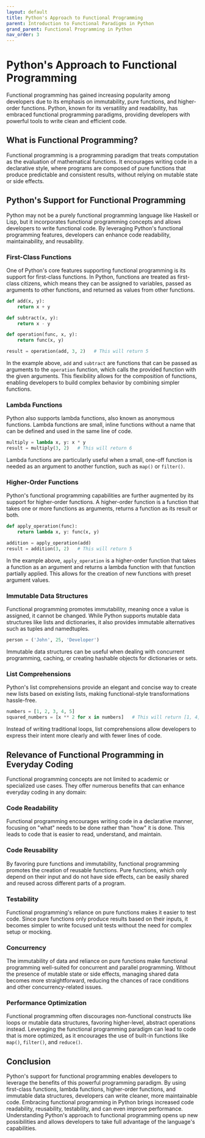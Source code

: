 ```yaml
---
layout: default
title: Python's Approach to Functional Programming
parent: Introduction to Functional Paradigms in Python
grand_parent: Functional Programming in Python
nav_order: 3
---
```

# Python's Approach to Functional Programming

Functional programming has gained increasing popularity among developers due to its emphasis on immutability, pure functions, and higher-order functions. Python, known for its versatility and readability, has embraced functional programming paradigms, providing developers with powerful tools to write clean and efficient code.

## What is Functional Programming?

Functional programming is a programming paradigm that treats computation as the evaluation of mathematical functions. It encourages writing code in a declarative style, where programs are composed of pure functions that produce predictable and consistent results, without relying on mutable state or side effects.

## Python's Support for Functional Programming

Python may not be a purely functional programming language like Haskell or Lisp, but it incorporates functional programming concepts and allows developers to write functional code. By leveraging Python's functional programming features, developers can enhance code readability, maintainability, and reusability.

### First-Class Functions

One of Python's core features supporting functional programming is its support for first-class functions. In Python, functions are treated as first-class citizens, which means they can be assigned to variables, passed as arguments to other functions, and returned as values from other functions.

```python
def add(x, y):
    return x + y

def subtract(x, y):
    return x - y

def operation(func, x, y):
    return func(x, y)

result = operation(add, 3, 2)   # This will return 5
```

In the example above, `add` and `subtract` are functions that can be passed as arguments to the `operation` function, which calls the provided function with the given arguments. This flexibility allows for the composition of functions, enabling developers to build complex behavior by combining simpler functions.

### Lambda Functions

Python also supports lambda functions, also known as anonymous functions. Lambda functions are small, inline functions without a name that can be defined and used in the same line of code.

```python
multiply = lambda x, y: x * y
result = multiply(3, 2)   # This will return 6
```

Lambda functions are particularly useful when a small, one-off function is needed as an argument to another function, such as `map()` or `filter()`.

### Higher-Order Functions

Python's functional programming capabilities are further augmented by its support for higher-order functions. A higher-order function is a function that takes one or more functions as arguments, returns a function as its result or both.

```python
def apply_operation(func):
    return lambda x, y: func(x, y)

addition = apply_operation(add)
result = addition(3, 2)   # This will return 5
```

In the example above, `apply_operation` is a higher-order function that takes a function as an argument and returns a lambda function with that function partially applied. This allows for the creation of new functions with preset argument values.

### Immutable Data Structures

Functional programming promotes immutability, meaning once a value is assigned, it cannot be changed. While Python supports mutable data structures like lists and dictionaries, it also provides immutable alternatives such as tuples and namedtuples.

```python
person = ('John', 25, 'Developer')
```

Immutable data structures can be useful when dealing with concurrent programming, caching, or creating hashable objects for dictionaries or sets.

### List Comprehensions

Python's list comprehensions provide an elegant and concise way to create new lists based on existing lists, making functional-style transformations hassle-free.

```python
numbers = [1, 2, 3, 4, 5]
squared_numbers = [x ** 2 for x in numbers]   # This will return [1, 4, 9, 16, 25]
```

Instead of writing traditional loops, list comprehensions allow developers to express their intent more clearly and with fewer lines of code.

## Relevance of Functional Programming in Everyday Coding

Functional programming concepts are not limited to academic or specialized use cases. They offer numerous benefits that can enhance everyday coding in any domain:

### Code Readability

Functional programming encourages writing code in a declarative manner, focusing on "what" needs to be done rather than "how" it is done. This leads to code that is easier to read, understand, and maintain.

### Code Reusability

By favoring pure functions and immutability, functional programming promotes the creation of reusable functions. Pure functions, which only depend on their input and do not have side effects, can be easily shared and reused across different parts of a program.

### Testability

Functional programming's reliance on pure functions makes it easier to test code. Since pure functions only produce results based on their inputs, it becomes simpler to write focused unit tests without the need for complex setup or mocking.

### Concurrency

The immutability of data and reliance on pure functions make functional programming well-suited for concurrent and parallel programming. Without the presence of mutable state or side effects, managing shared data becomes more straightforward, reducing the chances of race conditions and other concurrency-related issues.

### Performance Optimization

Functional programming often discourages non-functional constructs like loops or mutable data structures, favoring higher-level, abstract operations instead. Leveraging the functional programming paradigm can lead to code that is more optimized, as it encourages the use of built-in functions like `map()`, `filter()`, and `reduce()`.

## Conclusion

Python's support for functional programming enables developers to leverage the benefits of this powerful programming paradigm. By using first-class functions, lambda functions, higher-order functions, and immutable data structures, developers can write cleaner, more maintainable code. Embracing functional programming in Python brings increased code readability, reusability, testability, and can even improve performance. Understanding Python's approach to functional programming opens up new possibilities and allows developers to take full advantage of the language's capabilities.